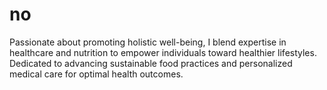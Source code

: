 # no
Passionate about promoting holistic well-being, I blend expertise in healthcare and nutrition to empower individuals toward healthier lifestyles. Dedicated to advancing sustainable food practices and personalized medical care for optimal health outcomes.
